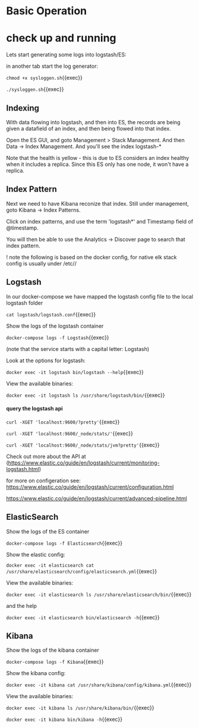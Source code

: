 # Basic Operation


# check up and running

Lets start generating some logs into logstash/ES:

in another tab  start the log generator:

`chmod +x sysloggen.sh`{{exec}}

`./sysloggen.sh`{{exec}}

## Indexing

With data flowing into logstash, and then into ES, the records are being given a datafield of an index, and then being flowed into that index.

Open the ES GUI, and goto Management > Stack Management. And then Data -> Index Management. And you'll see the index logstash-*

Note that the health is yellow - this is due to ES considers an index healthy when it includes a replica. Since this ES only has one node, it won't have a replica.

## Index Pattern

Next we need to have Kibana reconize that index. Still under management, goto Kibana -> Index Patterns.

Click on index patterns, and use the term 'logstash*' and Timestamp field of @timestamp.

You will then be able to use the Analytics -> Discover page to search that index pattern.  


! note the following is based on the docker config,  for native elk stack config is usually under /etc/<product>/


## Logstash

In our docker-compose we have mapped the logstash config file  to the local logstash folder

`cat logstash/logstash.conf`{{exec}}

Show the logs of the logstash container

`docker-compose logs -f Logstash`{{exec}}

(note that the service starts with a capital letter: Logstash)

Look at the options for logstash:

`docker exec -it logstash bin/logstash --help`{{exec}}

View the available binaries:

`docker exec -it logstash ls /usr/share/logstash/bin/`{{exec}}


#### query the logstash api

`curl -XGET 'localhost:9600/?pretty'`{{exec}}

`curl -XGET 'localhost:9600/_node/stats/'`{{exec}}

`curl -XGET 'localhost:9600/_node/stats/jvm?pretty'`{{exec}}

Check out more about the API  at (https://www.elastic.co/guide/en/logstash/current/monitoring-logstash.html)



for more on configeration see: https://www.elastic.co/guide/en/logstash/current/configuration.html

https://www.elastic.co/guide/en/logstash/current/advanced-pipeline.html




## ElasticSearch

Show the logs of the ES container

`docker-compose logs -f Elasticsearch`{{exec}}

Show the elastic config:

`docker exec -it elasticsearch cat /usr/share/elasticsearch/config/elasticsearch.yml`{{exec}}

View the available binaries:

`docker exec -it elasticsearch ls /usr/share/elasticsearch/bin/`{{exec}}

and the help

`docker exec -it elasticsearch bin/elasticsearch -h`{{exec}}


## Kibana


Show the logs of the kibana container

`docker-compose logs -f Kibana`{{exec}}


Show the kibana config:

`docker exec -it kibana cat /usr/share/kibana/config/kibana.yml`{{exec}}

View the available binaries:

`docker exec -it kibana ls /usr/share/kibana/bin/`{{exec}}

`docker exec -it kibana bin/kibana -h`{{exec}}

